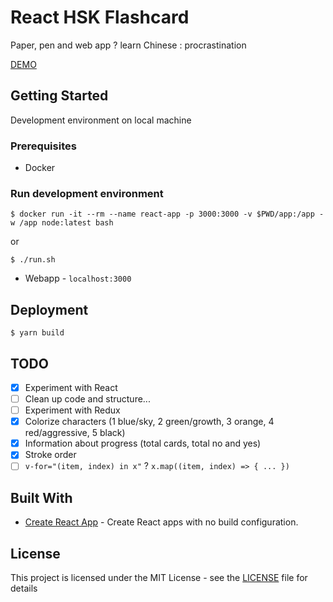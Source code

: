 # React HSK Flashcard

Paper, pen and web app ? learn Chinese : procrastination

[DEMO](https://saimanwong.github.io/react-hsk-flashcard)

## Getting Started

Development environment on local machine

### Prerequisites

* Docker

### Run development environment

```
$ docker run -it --rm --name react-app -p 3000:3000 -v $PWD/app:/app -w /app node:latest bash
```

or

```
$ ./run.sh
```

* Webapp - `localhost:3000`

## Deployment

```
$ yarn build
```

## TODO
- [x] Experiment with React
- [ ] Clean up code and structure...
- [ ] Experiment with Redux
- [x] Colorize characters (1 blue/sky, 2 green/growth, 3 orange, 4 red/aggressive, 5 black)
- [x] Information about progress (total cards, total no and yes)
- [x] Stroke order
- [ ] ``v-for="(item, index) in x"`` ? ``x.map((item, index) => { ... })``

## Built With

* [Create React App](https://github.com/facebook/create-react-app) - Create React apps with no build configuration.

## License

This project is licensed under the MIT License - see the [LICENSE](LICENSE) file for details
